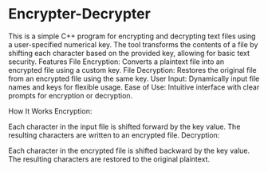 # Encrypter-Decrypter
This is a simple C++ program for encrypting and decrypting text files using a user-specified numerical key. The tool transforms the contents of a file by shifting each character based on the provided key, allowing for basic text security. 
Features
File Encryption: Converts a plaintext file into an encrypted file using a custom key.
File Decryption: Restores the original file from an encrypted file using the same key.
User Input: Dynamically input file names and keys for flexible usage.
Ease of Use: Intuitive interface with clear prompts for encryption or decryption.

How It Works
Encryption:

Each character in the input file is shifted forward by the key value.
The resulting characters are written to an encrypted file.
Decryption:

Each character in the encrypted file is shifted backward by the key value.
The resulting characters are restored to the original plaintext.
